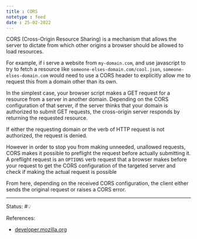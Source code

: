 ```yaml
---
title : CORS
notetype : feed
date : 25-02-2022
---
```


CORS (Cross-Origin Resource Sharing) is a mechanism that allows the server to dictate from which other origins a browser should be allowed to load resources.

For example, if i serve a website from `my-domain.com`, and use javascript to try to fetch a resource like `someone-elses-domain.com/cool.json`, `someone-elses-domain.com` would need to use a CORS header to explicitly allow me to request this from a domain other than its own.

In the simplest case, your browser script makes a GET request for a resource from a server in another domain. Depending on the CORS configuration of that server, if the server thinks that your domain is authorized to submit GET requests, the cross-origin server responds by returning the requested resource.

If either the requesting domain or the verb of HTTP request is not authorized, the request is denied. 

However in order to stop you from making unneeded, unallowed requests, CORS makes it possible to preflight the request before actually submitting it. A preflight request is an `OPTIONS` verb request that a browser makes before your request to get the CORS configuration of the targeted server and check if making the actual request is possible

From here, depending on the received CORS configuration, the client either sends the original request or raises a CORS error.

-----

Status: #💡 

References:
- [developer.mozilla.org](https://developer.mozilla.org/en-US/docs/Web/HTTP/CORS)
